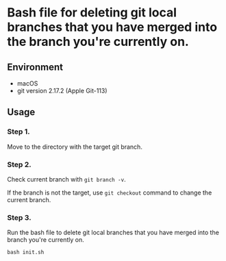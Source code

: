 # Bash file for deleting git local branches that you have merged into the branch you're currently on.

## Environment
- macOS
- git version 2.17.2 (Apple Git-113)

## Usage
### Step 1.
Move to the directory with the target git branch.

### Step 2.
Check current branch with
 `git branch -v`.
 
If the branch is not the target, use `git checkout` command to change the current branch.
 
### Step 3.

Run the bash file to delete git local branches that you have merged into the branch you're currently on.

```
bash init.sh
```
